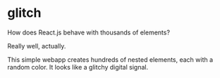 # glitch

How does React.js behave with thousands of elements?

Really well, actually.

This simple webapp creates hundreds of nested elements, each with a random color. It looks like a glitchy digital signal.

